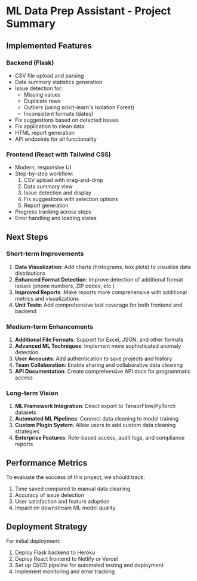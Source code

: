 # ML Data Prep Assistant - Project Summary

## Implemented Features

### Backend (Flask)
- CSV file upload and parsing
- Data summary statistics generation
- Issue detection for:
  - Missing values
  - Duplicate rows
  - Outliers (using scikit-learn's Isolation Forest)
  - Inconsistent formats (dates)
- Fix suggestions based on detected issues
- Fix application to clean data
- HTML report generation
- API endpoints for all functionality

### Frontend (React with Tailwind CSS)
- Modern, responsive UI
- Step-by-step workflow:
  1. CSV upload with drag-and-drop
  2. Data summary view
  3. Issue detection and display
  4. Fix suggestions with selection options
  5. Report generation
- Progress tracking across steps
- Error handling and loading states

## Next Steps

### Short-term Improvements
1. **Data Visualization**: Add charts (histograms, box plots) to visualize data distributions
2. **Enhanced Format Detection**: Improve detection of additional format issues (phone numbers, ZIP codes, etc.)
3. **Improved Reports**: Make reports more comprehensive with additional metrics and visualizations
4. **Unit Tests**: Add comprehensive test coverage for both frontend and backend

### Medium-term Enhancements
1. **Additional File Formats**: Support for Excel, JSON, and other formats
2. **Advanced ML Techniques**: Implement more sophisticated anomaly detection
3. **User Accounts**: Add authentication to save projects and history
4. **Team Collaboration**: Enable sharing and collaborative data cleaning
5. **API Documentation**: Create comprehensive API docs for programmatic access

### Long-term Vision
1. **ML Framework Integration**: Direct export to TensorFlow/PyTorch datasets
2. **Automated ML Pipelines**: Connect data cleaning to model training
3. **Custom Plugin System**: Allow users to add custom data cleaning strategies
4. **Enterprise Features**: Role-based access, audit logs, and compliance reports

## Performance Metrics
To evaluate the success of this project, we should track:
1. Time saved compared to manual data cleaning
2. Accuracy of issue detection
3. User satisfaction and feature adoption
4. Impact on downstream ML model quality

## Deployment Strategy
For initial deployment:
1. Deploy Flask backend to Heroku
2. Deploy React frontend to Netlify or Vercel
3. Set up CI/CD pipeline for automated testing and deployment
4. Implement monitoring and error tracking 